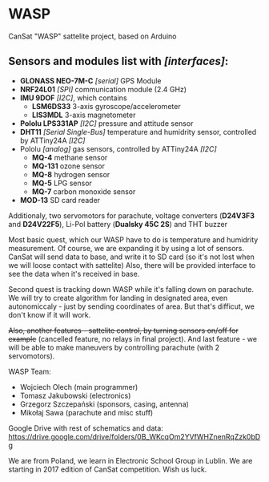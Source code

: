 # WASP
CanSat "WASP" sattelite project, based on Arduino

## Sensors and modules list with *[interfaces]*:
- **GLONASS NEO-7M-C** *[serial]* GPS Module
- **NRF24L01** *[SPI]* communication module (2.4 GHz)
- **IMU 9DOF** *[I2C]*, which contains
  * **LSM6DS33** 3-axis gyroscope/accelerometer
  * **LIS3MDL** 3-axis magnetometer
- **Pololu LPS331AP** *[I2C]* pressure and attitude sensor
- **DHT11** *[Serial Single-Bus]* temperature and humidrity sensor, controlled by ATTiny24A *[I2C]*
- Pololu *[analog]* gas sensors, controlled by ATTiny24A *[I2C]*
  * **MQ-4** methane sensor
  * **MQ-131** ozone sensor
  * **MQ-8** hydrogen sensor
  * **MQ-5** LPG sensor
  * **MQ-7** carbon monoxide sensor
- **MOD-13** SD card reader

Additionaly, two servomotors for parachute, voltage converters (**D24V3F3** and **D24V22F5**), Li-Pol battery (**Dualsky 45C 2S**) and THT buzzer

Most basic quest, which our WASP have to do is temperature and humidrity measurement. Of course, we are expanding it by using a lot of sensors.
CanSat will send data to base, and write it to SD card (so it's not lost when we will loose contact with sattelite)
Also, there will be provided interface to see the data when it's received in base.

Second quest is tracking down WASP while it's falling down on parachute. We will try to create algorithm for landing in designated area, even autonomiccaly - just by sending coordinates of area. But that's difficut, we don't know if it will work.

~~Also, another features - sattelite control, by turning sensors on/off for example~~ (cancelled feature, no relays in final project). And last feature - we will be able to make maneuvers by controlling parachute (with 2 servomotors).

WASP Team:
* Wojciech Olech (main programmer)
* Tomasz Jakubowski (electronics)
* Grzegorz Szczepański (sponsors, casing, antenna)
* Mikołaj Sawa (parachute and misc stuff)

Google Drive with rest of schematics and data: https://drive.google.com/drive/folders/0B_WKcqOm2YVfWHZnenRqZzk0bDg

We are from Poland, we learn in Electronic School Group in Lublin. We are starting in 2017 edition of CanSat competition. Wish us luck.
